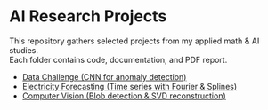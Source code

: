 # AI Research Projects

This repository gathers selected projects from my applied math & AI studies.  
Each folder contains code, documentation, and PDF report.

- [Data Challenge (CNN for anomaly detection)](Project1_DataChallenge)  
- [Electricity Forecasting (Time series with Fourier & Splines)](Project2_EnergyForecast)  
- [Computer Vision (Blob detection & SVD reconstruction)](Project3_ComputerVision)  
